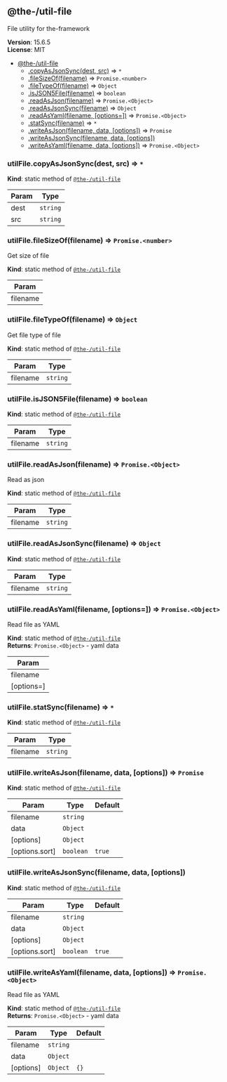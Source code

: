 <!--- Code generated by @the-/script-doc. DO NOT EDIT. -->

<a name="module_@the-/util-file"></a>

## @the-/util-file
File utility for the-framework

**Version**: 15.6.5  
**License**: MIT  

* [@the-/util-file](#module_@the-/util-file)
    * [.copyAsJsonSync(dest, src)](#module_@the-/util-file.copyAsJsonSync) ⇒ <code>\*</code>
    * [.fileSizeOf(filename)](#module_@the-/util-file.fileSizeOf) ⇒ <code>Promise.&lt;number&gt;</code>
    * [.fileTypeOf(filename)](#module_@the-/util-file.fileTypeOf) ⇒ <code>Object</code>
    * [.isJSON5File(filename)](#module_@the-/util-file.isJSON5File) ⇒ <code>boolean</code>
    * [.readAsJson(filename)](#module_@the-/util-file.readAsJson) ⇒ <code>Promise.&lt;Object&gt;</code>
    * [.readAsJsonSync(filename)](#module_@the-/util-file.readAsJsonSync) ⇒ <code>Object</code>
    * [.readAsYaml(filename, [options&#x3D;])](#module_@the-/util-file.readAsYaml) ⇒ <code>Promise.&lt;Object&gt;</code>
    * [.statSync(filename)](#module_@the-/util-file.statSync) ⇒ <code>\*</code>
    * [.writeAsJson(filename, data, [options])](#module_@the-/util-file.writeAsJson) ⇒ <code>Promise</code>
    * [.writeAsJsonSync(filename, data, [options])](#module_@the-/util-file.writeAsJsonSync)
    * [.writeAsYaml(filename, data, [options])](#module_@the-/util-file.writeAsYaml) ⇒ <code>Promise.&lt;Object&gt;</code>

<a name="module_@the-/util-file.copyAsJsonSync"></a>

### utilFile.copyAsJsonSync(dest, src) ⇒ <code>\*</code>
**Kind**: static method of [<code>@the-/util-file</code>](#module_@the-/util-file)  

| Param | Type |
| --- | --- |
| dest | <code>string</code> | 
| src | <code>string</code> | 

<a name="module_@the-/util-file.fileSizeOf"></a>

### utilFile.fileSizeOf(filename) ⇒ <code>Promise.&lt;number&gt;</code>
Get size of file

**Kind**: static method of [<code>@the-/util-file</code>](#module_@the-/util-file)  

| Param |
| --- |
| filename | 

<a name="module_@the-/util-file.fileTypeOf"></a>

### utilFile.fileTypeOf(filename) ⇒ <code>Object</code>
Get file type of file

**Kind**: static method of [<code>@the-/util-file</code>](#module_@the-/util-file)  

| Param | Type |
| --- | --- |
| filename | <code>string</code> | 

<a name="module_@the-/util-file.isJSON5File"></a>

### utilFile.isJSON5File(filename) ⇒ <code>boolean</code>
**Kind**: static method of [<code>@the-/util-file</code>](#module_@the-/util-file)  

| Param | Type |
| --- | --- |
| filename | <code>string</code> | 

<a name="module_@the-/util-file.readAsJson"></a>

### utilFile.readAsJson(filename) ⇒ <code>Promise.&lt;Object&gt;</code>
Read as json

**Kind**: static method of [<code>@the-/util-file</code>](#module_@the-/util-file)  

| Param | Type |
| --- | --- |
| filename | <code>string</code> | 

<a name="module_@the-/util-file.readAsJsonSync"></a>

### utilFile.readAsJsonSync(filename) ⇒ <code>Object</code>
**Kind**: static method of [<code>@the-/util-file</code>](#module_@the-/util-file)  

| Param | Type |
| --- | --- |
| filename | <code>string</code> | 

<a name="module_@the-/util-file.readAsYaml"></a>

### utilFile.readAsYaml(filename, [options&#x3D;]) ⇒ <code>Promise.&lt;Object&gt;</code>
Read file as YAML

**Kind**: static method of [<code>@the-/util-file</code>](#module_@the-/util-file)  
**Returns**: <code>Promise.&lt;Object&gt;</code> - yaml data  

| Param |
| --- |
| filename | 
| [options=] | 

<a name="module_@the-/util-file.statSync"></a>

### utilFile.statSync(filename) ⇒ <code>\*</code>
**Kind**: static method of [<code>@the-/util-file</code>](#module_@the-/util-file)  

| Param | Type |
| --- | --- |
| filename | <code>string</code> | 

<a name="module_@the-/util-file.writeAsJson"></a>

### utilFile.writeAsJson(filename, data, [options]) ⇒ <code>Promise</code>
**Kind**: static method of [<code>@the-/util-file</code>](#module_@the-/util-file)  

| Param | Type | Default |
| --- | --- | --- |
| filename | <code>string</code> |  | 
| data | <code>Object</code> |  | 
| [options] | <code>Object</code> |  | 
| [options.sort] | <code>boolean</code> | <code>true</code> | 

<a name="module_@the-/util-file.writeAsJsonSync"></a>

### utilFile.writeAsJsonSync(filename, data, [options])
**Kind**: static method of [<code>@the-/util-file</code>](#module_@the-/util-file)  

| Param | Type | Default |
| --- | --- | --- |
| filename | <code>string</code> |  | 
| data | <code>Object</code> |  | 
| [options] | <code>Object</code> |  | 
| [options.sort] | <code>boolean</code> | <code>true</code> | 

<a name="module_@the-/util-file.writeAsYaml"></a>

### utilFile.writeAsYaml(filename, data, [options]) ⇒ <code>Promise.&lt;Object&gt;</code>
Read file as YAML

**Kind**: static method of [<code>@the-/util-file</code>](#module_@the-/util-file)  
**Returns**: <code>Promise.&lt;Object&gt;</code> - yaml data  

| Param | Type | Default |
| --- | --- | --- |
| filename | <code>string</code> |  | 
| data | <code>Object</code> |  | 
| [options] | <code>Object</code> | <code>{}</code> | 

